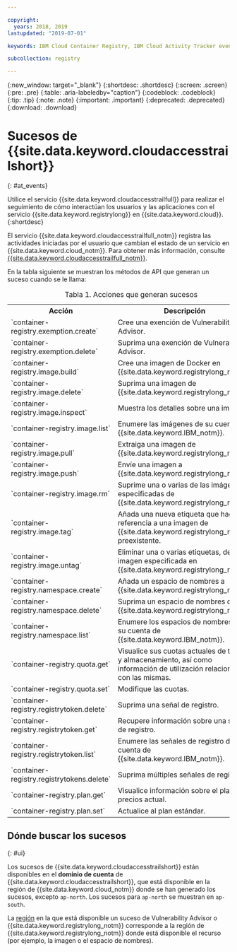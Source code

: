 ```yaml
---

copyright:
  years: 2018, 2019
lastupdated: "2019-07-01"

keywords: IBM Cloud Container Registry, IBM Cloud Activity Tracker events, Activity Tracker events, events, track,

subcollection: registry

---
```


{:new_window: target="_blank"}
{:shortdesc: .shortdesc}
{:screen: .screen}
{:pre: .pre}
{:table: .aria-labeledby="caption"}
{:codeblock: .codeblock}
{:tip: .tip}
{:note: .note}
{:important: .important}
{:deprecated: .deprecated}
{:download: .download}

# Sucesos de {{site.data.keyword.cloudaccesstrailshort}}
{: #at_events}

Utilice el servicio {{site.data.keyword.cloudaccesstrailfull}} para realizar el seguimiento de cómo interactúan los usuarios y las aplicaciones con el servicio {{site.data.keyword.registrylong}} en {{site.data.keyword.cloud}}.
{:shortdesc}

El servicio {{site.data.keyword.cloudaccesstrailfull_notm}} registra las actividades iniciadas por el usuario que cambian el estado de un servicio en {{site.data.keyword.cloud_notm}}.
Para obtener más información, consulte [{{site.data.keyword.cloudaccesstrailfull_notm}}](/docs/services/cloud-activity-tracker?topic=cloud-activity-tracker-getting-started#getting-started).

En la tabla siguiente se muestran los métodos de API que generan un suceso cuando se le llama:

<table>
  <caption>Tabla 1. Acciones que generan sucesos</caption>
  <tr>
    <th>Acción</th>
	  <th>Descripción</th>
  </tr>
  <tr>
    <td>`container-registry.exemption.create`</td>
	  <td>Cree una exención de Vulnerability Advisor.</td>
  </tr>
  <tr>
    <td>`container-registry.exemption.delete`</td>
	  <td>Suprima una exención de Vulnerability Advisor.</td>
  </tr>
  <tr>
    <td>`container-registry.image.build`</td>
	  <td>Cree una imagen de Docker en {{site.data.keyword.registrylong_notm}}.</td>
  </tr>
  <tr>
    <td>`container-registry.image.delete`</td>
	  <td>Suprima una imagen de {{site.data.keyword.registrylong_notm}}.</td>
  </tr>
  <tr>
    <td>`container-registry.image.inspect`</td>
	  <td>Muestra los detalles sobre una imagen.</td>
  </tr>
  <tr>
    <td>`container-registry.image.list`</td>
	  <td>Enumere las imágenes de su cuenta de {{site.data.keyword.IBM_notm}}.</td>
  </tr>
  <tr>
    <td>`container-registry.image.pull`</td>
	  <td>Extraiga una imagen de {{site.data.keyword.registrylong_notm}}.</td>
  </tr>
  <tr>
    <td>`container-registry.image.push`</td>
	  <td>Envíe una imagen a {{site.data.keyword.registrylong_notm}}.</td>
  </tr>
    <td>`container-registry.image.rm`</td>
	  <td>Suprime una o varias de las imágenes especificadas de {{site.data.keyword.registrylong_notm}}.</td>
  </tr>
  <tr>
    <td>`container-registry.image.tag`</td>
	  <td>Añada una nueva etiqueta que haga referencia a una imagen de {{site.data.keyword.registrylong_notm}} preexistente.</td>
  </tr>
   <tr>
    <td>`container-registry.image.untag`</td>
	  <td>Eliminar una o varias etiquetas, de cada imagen especificada en
{{site.data.keyword.registrylong_notm}}.</td>
  </tr>
  <tr>
    <td>`container-registry.namespace.create`</td>
	  <td>Añada un espacio de nombres a {{site.data.keyword.registrylong_notm}}.</td>
  </tr>
  <tr>
    <td>`container-registry.namespace.delete`</td>
	  <td>Suprima un espacio de nombres de {{site.data.keyword.registrylong_notm}}.</td>
  </tr>
  <tr>
    <td>`container-registry.namespace.list`</td>
	  <td>Enumere los espacios de nombres de su cuenta de {{site.data.keyword.IBM_notm}}.</td>
  </tr>
  <tr>
    <td>`container-registry.quota.get`</td>
	  <td>Visualice sus cuotas actuales de tráfico y almacenamiento, así como información de utilización relacionada con las mismas.</td>
  </tr>
  <tr>
    <td>`container-registry.quota.set`</td>
	  <td>Modifique las cuotas.</td>
  </tr>
  <tr>
    <td>`container-registry.registrytoken.delete`</td>
	  <td>Suprima una señal de registro.</td>
  </tr>
  <tr>
    <td>`container-registry.registrytoken.get`</td>
	  <td>Recupere información sobre una señal de registro.</td>
  </tr>
  <tr>
    <td>`container-registry.registrytoken.list`</td>
	  <td>Enumere las señales de registro de su cuenta de {{site.data.keyword.IBM_notm}}.</td>
  </tr>
  <tr>
    <td>`container-registry.registrytokens.delete`</td>
	  <td>Suprima múltiples señales de registro.</td>
  </tr>
  <tr>
    <td>`container-registry.plan.get`</td>
	  <td>Visualice información sobre el plan de precios actual.</td>
  </tr>
  <tr>
    <td>`container-registry.plan.set`</td>
	  <td>Actualice al plan estándar.</td>
  </tr>
 </table>

## Dónde buscar los sucesos
{: #ui}

Los sucesos de {{site.data.keyword.cloudaccesstrailshort}} están disponibles en el **dominio de cuenta** de {{site.data.keyword.cloudaccesstrailshort}}, que está disponible en la región de {{site.data.keyword.cloud_notm}} donde se han generado los sucesos, excepto `ap-north`. Los sucesos para `ap-north` se muestran en `ap-south`.

La [región](/docs/services/Registry?topic=registry-registry_overview#registry_regions) en la que está disponible un suceso de Vulnerability Advisor o {{site.data.keyword.registrylong_notm}} corresponde a la región de {{site.data.keyword.registrylong_notm}} donde está disponible el recurso (por ejemplo, la imagen o el espacio de nombres).
